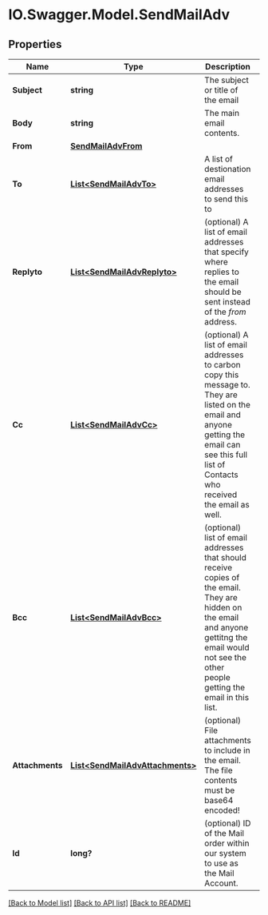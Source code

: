 # IO.Swagger.Model.SendMailAdv
## Properties

Name | Type | Description | Notes
------------ | ------------- | ------------- | -------------
**Subject** | **string** | The subject or title of the email | 
**Body** | **string** | The main email contents. | 
**From** | [**SendMailAdvFrom**](SendMailAdvFrom.md) |  | 
**To** | [**List&lt;SendMailAdvTo&gt;**](SendMailAdvTo.md) | A list of destionation email addresses to send this to | 
**Replyto** | [**List&lt;SendMailAdvReplyto&gt;**](SendMailAdvReplyto.md) | (optional) A list of email addresses that specify where replies to the email should be sent instead of the _from_ address. | [optional] 
**Cc** | [**List&lt;SendMailAdvCc&gt;**](SendMailAdvCc.md) | (optional) A list of email addresses to carbon copy this message to.  They are listed on the email and anyone getting the email can see this full list of Contacts who received the email as well. | [optional] 
**Bcc** | [**List&lt;SendMailAdvBcc&gt;**](SendMailAdvBcc.md) | (optional) list of email addresses that should receive copies of the email.  They are hidden on the email and anyone gettitng the email would not see the other people getting the email in this list. | [optional] 
**Attachments** | [**List&lt;SendMailAdvAttachments&gt;**](SendMailAdvAttachments.md) | (optional) File attachments to include in the email.  The file contents must be base64 encoded! | [optional] 
**Id** | **long?** | (optional)  ID of the Mail order within our system to use as the Mail Account. | [optional] 

[[Back to Model list]](../README.md#documentation-for-models) [[Back to API list]](../README.md#documentation-for-api-endpoints) [[Back to README]](../README.md)

